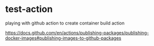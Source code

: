 # test-action
playing with github action to create container build action

https://docs.github.com/en/actions/publishing-packages/publishing-docker-images#publishing-images-to-github-packages